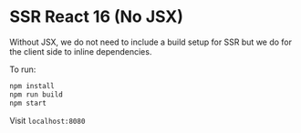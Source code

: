 # SSR React 16 (No JSX)

Without JSX, we do not need to include a build setup for SSR but we do for the client side to inline dependencies.

To run:

```sh
npm install
npm run build
npm start
```

Visit `localhost:8080`